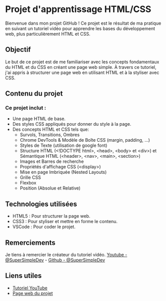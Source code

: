 # Projet d'apprentissage HTML/CSS
Bienvenue dans mon projet GitHub ! Ce projet est le résultat de ma pratique en suivant un tutoriel vidéo pour apprendre les bases du développement web, plus particulièrement HTML et CSS.

## Objectif
Le but de ce projet est de me familiariser avec les concepts fondamentaux du HTML et du CSS en créant une page web simple. À travers ce tutoriel, j'ai appris à structurer une page web en utilisant HTML et à la styliser avec CSS.

## Contenu du projet
### Ce projet inclut :
- Une page HTML de base.
- Des styles CSS appliqués pour donner du style à la page.
- Des concepts HTML et CSS tels que:
    - Survols, Transitions, Ombres
    - Chrome DevTools & Modèle de Boîte CSS (margin, padding, ...)
    - Styles de Texte (utilisation de google font)
    - Structure HTML (&lt;!DOCTYPE html&gt;, &lt;head&gt;, &lt;body&gt; et &lt;div&gt;) et Sémantique HTML (&lt;header&gt;, &lt;nav&gt;, &lt;main&gt;, &lt;section&gt;)
    - Images et Barres de recherche
    - Propriétés d'affichage CSS (&lt;display&gt;)
    - Mise en page Imbriquée (Nested Layouts)
    - Grille CSS
    - Flexbox
    - Position (Absolue et Relative)

## Technologies utilisées
- HTML5 : Pour structurer la page web.
- CSS3 : Pour styliser et mettre en forme le contenu.
- VSCode : Pour coder le projet.

## Remerciements
Je tiens à remercier le créateur du tutoriel vidéo.
[Youtube - @SuperSimpleDev](https://www.youtube.com/@SuperSimpleDev) - [Github - @SuperSimpleDev](https://github.com/SuperSimpleDev)

## Liens utiles
- [Tutoriel YouTube](https://www.youtube.com/watch?v=G3e-cpL7ofc&ab_channel=SuperSimpleDev)
- [Page web du projet](tbd)
